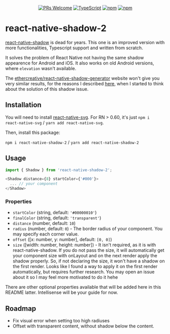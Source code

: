 <div align="center">


[![PRs Welcome](https://img.shields.io/badge/PRs-welcome-brightgreen.svg?style=flat-square)](http://makeapullrequest.com)
[![TypeScript](https://badgen.net/npm/types/env-var)](http://www.typescriptlang.org/)
[![npm](https://img.shields.io/npm/v/react-native-shadow-2)](https://www.npmjs.com/package/react-native-shadow-2)
[![npm](https://img.shields.io/npm/dt/react-native-shadow-2)](https://www.npmjs.com/package/react-native-shadow-2)

</div>

# react-native-shadow-2

[react-native-shadow](https://github.com/879479119/react-native-shadow) is dead for years. This one is an improved version with more functionalities, Typescript support and written from scratch.

It solves the problem of React Native not having the same shadow appearence for Android and iOS. It also works on old Android versions, where `elevation` wasn't available.

The [ethercreative/react-native-shadow-generator](https://ethercreative.github.io/react-native-shadow-generator) website won't give you very similar results, for the reasons I described [here](https://github.com/ethercreative/react-native-shadow-generator/issues/2#issuecomment-738130722), when I started to think about the solution of this shadow issue.

## Installation

You will need to install [react-native-svg](https://github.com/react-native-svg/react-native-svg). For RN > 0.60, it's just `npm i react-native-svg` / `yarn add react-native-svg`.

Then, install this package:

`npm i react-native-shadow-2` / `yarn add react-native-shadow-2`


## Usage

```js
import { Shadow } from 'react-native-shadow-2';

<Shadow distance={8} startColor={'#000'}>
  ... // your component
</Shadow>
```

### Properties

* `startColor` (string, default: `'#00000010'`)
* `finalColor` (string, default: `'transparent'`)
* `distance` (number, default: `10`)
* `radius` (number, default: `0`) - The border radius of your component. You may specify each corner value.
* `offset` ([x: number, y: number], default: `[0, 0]`)
* `size` ([width: number, height: number]) - It isn't required, as it is with react-native-shadow. If you do not pass the size, it will automatically get your component size with onLayout and on the next render apply the shadow properly. So, if not declaring the size, it won't have a shadow on the first render. Looks like I found a way to apply it on the first render automatically, but requires further research. You may open an issue about it so I may feel more motivated to do it hehe

There are other optional properties available that will be added here in this README latter. Intellisense will be your guide for now.

## Roadmap

* Fix visual error when setting too high radiuses
* Offset with transparent content, without shadow below the content.
